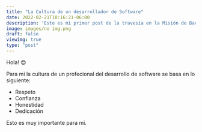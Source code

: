 ```yaml
---
title: "La Cultura de un desarrollador de Software"
date: 2022-02-21T18:16:21-06:00
description: 'Este es mi primer post de la travesía en la Misión de Backend con Node JS de Launch X.'
image: images/no img.png
draft: false
viewimg: true
type: "post"
---
```


Hola! 😊

Para mi la cultura de un profecional del desarrollo de software se basa en lo siguiente:

- Respeto
- Confianza
- Honestidad
- Dedicación

Esto es muy importante para mi.

